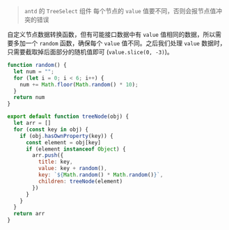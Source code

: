 > `antd` 的 `TreeSelect` 组件 每个节点的 `value` 值要不同，否则会报节点值冲突的错误

自定义节点数据转换函数，但有可能接口数据中有 `value` 值相同的数据，所以需要多加一个 `random` 函数，确保每个 `value` 值不同。之后我们处理 `value` 数据时，只需要截取掉后面部分的随机值即可 (`value.slice(0, -3)`)。

```js
function random() {
  let num = "";
  for (let i = 0; i < 6; i++) {
    num += Math.floor(Math.random() * 10);
  }
  return num
}

export default function treeNode(obj) {
  let arr = []
  for (const key in obj) {
    if (obj.hasOwnProperty(key)) {
      const element = obj[key]
      if (element instanceof Object) {
        arr.push({
          title: key,
          value: key + random(),
          key: `${Math.random() * Math.random()}`,
          children: treeNode(element)
        })
      }
    }
  }
  return arr
}
```